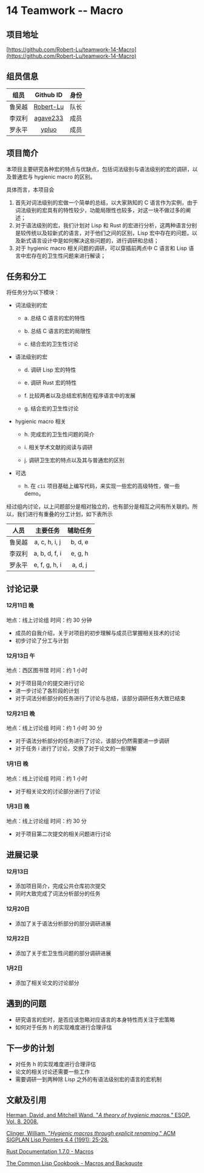 # 14 Teamwork -- Macro

## 项目地址 
[https://github.com/Robert-Lu/teamwork-14-Macro](https://github.com/Robert-Lu/teamwork-14-Macro)

## 组员信息

|  组员  |                Github ID                 |  身份  |
| :--: | :--------------------------------------: | :--: |
| 鲁吴越  | [Robert-Lu](https://github.com/Robert-Lu) |  队长  |
| 李双利  | [agave233](https://github.com/agave233)  |  成员  |
| 罗永平  |    [ypluo](https://github.com/ypluo)     |  成员  |



## 项目简介

本项目主要研究各种宏的特点与优缺点，包括词法级别与语法级别的宏的调研，以及普通宏与 hygienic macro 的区别。

具体而言，本项目会

1. 首先对词法级别的宏做一个简单的总结，以大家熟知的 C 语言作为实例，由于词法级别的宏具有的特性较少，功能局限性也较多，对这一块不做过多的阐述；
2. 对于语法级别的宏，我们计划对 Lisp 和 Rust 的宏进行分析，这两种语言分别是较传统以及较新式的语言，对于他们之间的区别，Lisp 宏中存在的问题，以及新式语言设计中是如何解决这些问题的，进行调研和总结；
3. 对于 hygienic macro 相关问题的调研，可以穿插前两点中 C 语言和 Lisp 语言中宏存在的卫生性问题来进行解读；

## 任务和分工

将任务分为以下模块：

* 词法级别的宏 

  * a. 总结 C 语言的宏的特性 

  * b. 总结 C 语言的宏的局限性

  * c. 结合宏的卫生性讨论

* 语法级别的宏

  * d. 调研 Lisp 宏的特性

  * e. 调研 Rust 宏的特性

  * f. 比较两者以及总结宏机制在程序语言中的发展

  * g. 结合宏的卫生性讨论

* hygienic macro 相关

  * h. 完成宏的卫生性问题的简介

  * i. 相关学术文献的阅读与调研

  * j. 调研卫生宏的特点以及其与普通宏的区别

* 可选

  * h. 在 `c1i` 项目基础上编写代码，来实现一些宏的高级特性，做一些 demo。

经过组内讨论，以上问题部分是相对独立的，也有部分是相互之间有所关联的。所以，我们进行有重叠的分工计划，如下表所示

|  人员  |     主要任务      |  辅助任务   |
| :--: | :-----------: | :-----: |
| 鲁吴越  | a, c, h, i, j | b, d, e |
| 李双利  | a, b, d, f, i | e, g, h |
| 罗永平  | e, f, g, h, i | a, d, j |

## 讨论记录

#### 12月11日 晚

地点：线上讨论组
时间：约 30 分钟
* 成员的自我介绍，关于对项目的初步理解与成员已掌握相关技术的讨论
* 初步讨论了分工与计划

#### 12月13日 午

地点：西区图书馆
时间：约 1 小时
* 对于项目简介的提交进行讨论
* 进一步讨论了各阶段的计划
* 对于词法分析部分的任务进行了讨论与总结，该部分调研任务大致已结束

#### 12月21日 晚

地点：线上讨论组
时间：约 1 小时 30 分
* 对于语法分析部分的任务进行了讨论，该部分仍然需要进一步调研
* 对于任务 i 进行了讨论，交换了对于论文的一些理解

#### 1月1日 晚

地点：线上讨论组
时间：约 1 小时
* 对于相关论文的讨论部分进行了讨论

#### 1月3日 晚

地点：线上讨论组
时间：约 30 分
* 对于项目第二次提交的相关问题进行讨论

## 进展记录

#### 12月13日

* 添加项目简介，完成公共仓库初次提交
* 同时大致完成了词法分析部分的任务

#### 12月20日

* 添加了关于语法分析部分的部分调研进展

#### 12月22日

* 添加了关于宏卫生性问题的部分调研进展

#### 1月2日

* 添加了相关论文的讨论部分

## 遇到的问题

* 研究语言的宏时，是否应该忽略对应语言的本身特性而关注于宏策略
* 如何对于任务 h 的实现难度进行合理评估

## 下一步的计划

* 对任务 h 的实现难度进行合理评估
* 论文的相关讨论还需要一些工作
* 需要调研一到两种除 Lisp 之外的有语法级别宏的语言的宏机制

## 文献及引用

[Herman, David, and Mitchell Wand. "*A theory of hygienic macros.*" ESOP. Vol. 8. 2008.](http://www.ccs.neu.edu/home/dherman/research/papers/esop08-hygiene.pdf)

[Clinger, William. "*Hygienic macros through explicit renaming*." ACM SIGPLAN Lisp Pointers 4.4 (1991): 25-28.](https://dl.acm.org/citation.cfm?id=1317269)

[Rust Documentation 1.7.0 - Macros](https://doc.rust-lang.org/1.7.0/book/macros.html)

[The Common Lisp Cookbook - Macros and Backquote](http://cl-cookbook.sourceforge.net/macros.html)